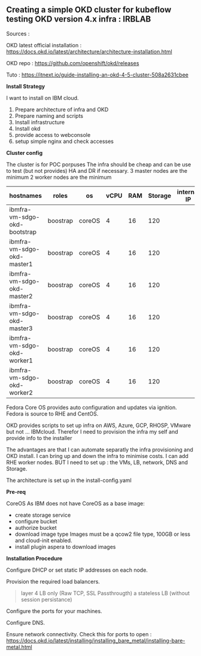 __Creating a simple OKD cluster for kubeflow testing__
OKD version 4.x
infra : IRBLAB
---

Sources : 

OKD latest official installation : https://docs.okd.io/latest/architecture/architecture-installation.html

OKD repo : https://github.com/openshift/okd/releases

Tuto : https://itnext.io/guide-installing-an-okd-4-5-cluster-508a2631cbee



__Install Strategy__

I want to install on IBM cloud.

1. Prepare architecture of infra and OKD
2. Prepare naming and scripts
3. Install infrastructure 
4. Install okd
5. provide access to webconsole
6. setup simple nginx and check accesses

__Cluster config__


The cluster is for POC porpuses
The infra should be cheap and can be use to test (but not provides) HA and DR if necessary.
3 master nodes are the minimum
2 worker nodes are the minimum

hostnames  | roles     |os |vCPU   |RAM    |Storage    | internal IP   | Public IP 
-----------|-----------|---|-------|-------|-----------| --------------|------------
ibmfra-vm-sdgo-okd-bootstrap|boostrap|coreOS|4|16|120|  | |
ibmfra-vm-sdgo-okd-master1|boostrap|coreOS|4|16|120|  | |
ibmfra-vm-sdgo-okd-master2|boostrap|coreOS|4|16|120|  | |
ibmfra-vm-sdgo-okd-master3|boostrap|coreOS|4|16|120|  | |
ibmfra-vm-sdgo-okd-worker1|boostrap|coreOS|4|16|120|  | |
ibmfra-vm-sdgo-okd-worker2|boostrap|coreOS|4|16|120|  | |

Fedora Core OS provides auto configuration and updates via ignition.
Fedora is source to RHE and CentOS.

OKD provides scripts to set up infra on AWS, Azure, GCP, RHOSP, VMware but not ... IBMcloud.
Therefor I need to provision the infra my self and provide info to the installer

The advantages are that I can automate separatly the infra provisioning and OKD install.
I can bring up and down the infra to minimise costs. I can add RHE worker nodes.
BUT I need to set up : the VMs, LB, network, DNS and Storage.

The architecture is set up in the 
    install-config.yaml

__Pre-req__

CoreOS
As IBM does not have CoreOS as a base image:
- create storage service 
- configure bucket 
- authorize bucket
- download image type Images must be a qcow2 file type, 100GB or less and cloud-init enabled.
- install plugin aspera to download images


__Installation Procedure__

Configure DHCP or set static IP addresses on each node.

Provision the required load balancers.
> layer 4 LB only (Raw TCP, SSL Passthrougth)
> a stateless LB (without session persistance)

Configure the ports for your machines.

Configure DNS.

Ensure network connectivity. 
Check this for ports to open : https://docs.okd.io/latest/installing/installing_bare_metal/installing-bare-metal.html



